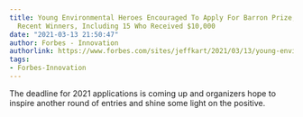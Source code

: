 ```yaml
---
title: Young Environmental Heroes Encouraged To Apply For Barron Prize; Here’s 25
  Recent Winners, Including 15 Who Received $10,000
date: "2021-03-13 21:50:47"
author: Forbes - Innovation
authorlink: https://www.forbes.com/sites/jeffkart/2021/03/13/young-environmental-heroes-encouraged-to-apply-for-barron-prize-heres-25-recent-winners-including-15-who-received-10000/
tags:
- Forbes-Innovation
---
```

The deadline for 2021 applications is coming up and organizers hope to inspire another round of entries and shine some light on the positive.